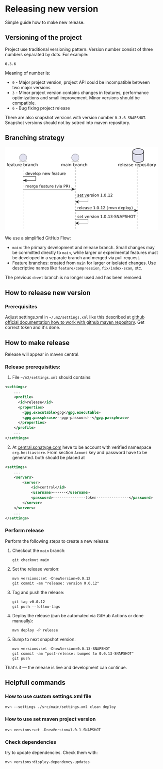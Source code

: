 # Releasing new version

Simple guide how to make new release.

## Versioning of the project

Project use traditional versioning pattern. Version number consist of three numbers separated by dots. For example:

```
0.3.6
```

Meaning of number is:

* `0` - Major project version, project API could be incompatible between two major versions
* `3` - Minor project version contains changes in features, performance optimizations and small improvement. Minor versions should be compatible.
* `6` - Bug fixing project release

There are also snapshot versions with version number `0.3.6-SNAPSHOT`. Snapshot versions should not by sotred into maven repository.

## Branching strategy

![project branching](./images/branching.png)

We use a simplified GitHub Flow:

* `main`: the primary development and release branch. Small changes may be committed directly to `main`, while larger or experimental features must be developed in a separate branch and merged via pull request.
* Feature branches: created from `main` for larger or isolated changes. Use descriptive names like `feature/compression`, `fix/index-scan`, etc.

The previous `devel` branch is no longer used and has been removed.

## How to release new version

### Prerequisites

 Adjust settings.xml in `~/.m2/settings.xml` like this described at [github official documentation how to work with github maven repository](https://docs.github.com/en/packages/working-with-a-github-packages-registry/working-with-the-apache-maven-registry). Get correct token and it's done.

## How to make release

Release will appear in maven central.

### Release prerequisities:

1. File `~/m2/settings.xml` should contains:

```xml
<settings>
    ...
	<profile>
	  <id>release</id>
	  <properties>
	    <gpg.executable>gpg</gpg.executable>
	    <gpg.passphrase>--pgp-password--</gpg.passphrase>
	  </properties>      
	</profile>
    ...
</settings>
```
2. At [central.sonatype.com](https://central.sonatype.com/) heve to be account with verified namespace `org.hestiastore`. From section `Acount` key and password have to be generated. both should be placed at 

```xml
<settings>
    ...
    <servers>
        <server>
            <id>central</id>
	        <username>------</username>
	        <password>---------------token---------------</password>
	    </server>
    </servers>
    ...
</settings>
```

### Perform release 

Perform the following steps to create a new release:

1. Checkout the `main` branch:

   ```
   git checkout main
   ```

2. Set the release version:

   ```
   mvn versions:set -DnewVersion=0.0.12
   git commit -am "release: version 0.0.12"
   ```

3. Tag and push the release:

   ```
   git tag v0.0.12
   git push --follow-tags
   ```

4. Deploy the release (can be automated via GitHub Actions or done manually):

   ```
   mvn deploy -P release
   ```

5. Bump to next snapshot version:

   ```
   mvn versions:set -DnewVersion=0.0.13-SNAPSHOT
   git commit -am "post-release: bumped to 0.0.13-SNAPSHOT"
   git push
   ```

That's it — the release is live and development can continue.

## Helpfull commands

### How to use custom settings.xml file

```
mvn --settings ./src/main/settings.xml clean deploy
```

### How to use set maven project version

```
mvn versions:set -DnewVersion=1.0.1-SNAPSHOT
```

### Check dependencies

try to update dependencies. Check them with:

```
mvn versions:display-dependency-updates
```
